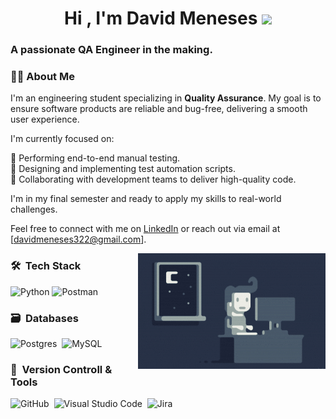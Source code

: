 <h1 align="center"><b>Hi , I'm David Meneses </b><img src="https://media.giphy.com/media/hvRJCLFzcasrR4ia7z/giphy.gif" width="35"></h1>

###  A passionate QA Engineer in the making.  


### 🙋‍♂️ About Me
I'm an engineering student specializing in **Quality Assurance**. My goal is to ensure software products are reliable and bug-free, delivering a smooth user experience.

I'm currently focused on:

🔎 Performing end-to-end manual testing.  
🤖 Designing and implementing test automation scripts.  
🤝 Collaborating with development teams to deliver high-quality code.  

I'm in my final semester and ready to apply my skills to real-world challenges.

Feel free to connect with me on [LinkedIn](www.linkedin.com/in/davidameneses) or reach out via email at [davidmeneses322@gmail.com].


<img alt="Night Coding" src="https://raw.githubusercontent.com/AVS1508/AVS1508/master/assets/Night-Coding.gif" align="right"/>

### 🛠 &nbsp;Tech Stack

![Python](https://img.shields.io/badge/Python-3776AB.svg?style=for-the-badge&logo=Python&logoColor=white)
![Postman](https://img.shields.io/badge/Postman-FF6C37.svg?style=for-the-badge&logo=Postman&logoColor=white)

### 🗃 &nbsp;Databases

![Postgres](https://img.shields.io/badge/postgres-%23316192.svg?style=for-the-badge&logo=postgresql&logoColor=white)&nbsp;
![MySQL](https://img.shields.io/badge/mysql-4479A1.svg?style=for-the-badge&logo=mysql&logoColor=white)

### 🧰 &nbsp;Version Controll & Tools 

![GitHub](https://img.shields.io/badge/github-%23121011.svg?style=for-the-badge&logo=github&logoColor=white)&nbsp;
![Visual Studio Code](https://img.shields.io/badge/Visual%20Studio%20Code-0078d7.svg?style=for-the-badge&logo=visual-studio-code&logoColor=white)&nbsp;
![Jira](https://img.shields.io/badge/jira-%230A0FFF.svg?style=for-the-badge&logo=jira&logoColor=white)&nbsp;




